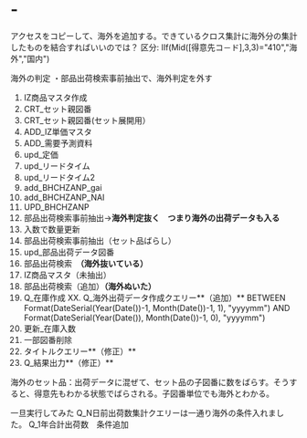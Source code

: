 # -
アクセスをコピーして、海外を追加する。できているクロス集計に海外分の集計したものを結合すればいいのでは？
区分: IIf(Mid([得意先コ－ド],3,3)="410","海外","国内")

海外の判定
・部品出荷検索事前抽出で、海外判定を外す
1. IZ商品マスタ作成
2. CRT_セット親図番
3. CRT_セット親図番(セット展開用）
4. ADD_IZ単価マスタ
5. ADD_需要予測資料
6. upd_定価
7. upd_リードタイム
8. upd_リードタイム2
9. add_BHCHZANP_gai
10. add_BHCHZANP_NAI
11. UPD_BHCHZANP
12. 部品出荷検索事前抽出→**海外判定抜く　つまり海外の出荷データも入る**
13. 入数で数量更新
14. 部品出荷検索事前抽出（セット品ばらし）
15. upd_部品出荷データ図番
16. 部品出荷検索　**（海外抜いている）**
17. IZ商品マスタ（未抽出）
18. 部品出荷検索（追加）**（海外ぬいた）**
19. Q_在庫作成
XX. Q_海外出荷データ作成クエリー**（追加）**
BETWEEN Format(DateSerial(Year(Date())-1, Month(Date())-1, 1), "yyyymm") AND Format(DateSerial(Year(Date()), Month(Date())-1, 0), "yyyymm")
21. 更新_在庫入数
22. 一部図番削除
23. タイトルクエリー**（修正）**
24. Q_結果出力**（修正）**

海外のセット品：出荷データに混ぜて、セット品の子図番に数をばらす。そうすると、得意先もわかる状態でばらされる。子図番単位でも海外とわかる。

一旦実行してみた
Q_N日前出荷数集計クエリーは一通り海外の条件入れました。
Q_1年合計出荷数　条件追加
